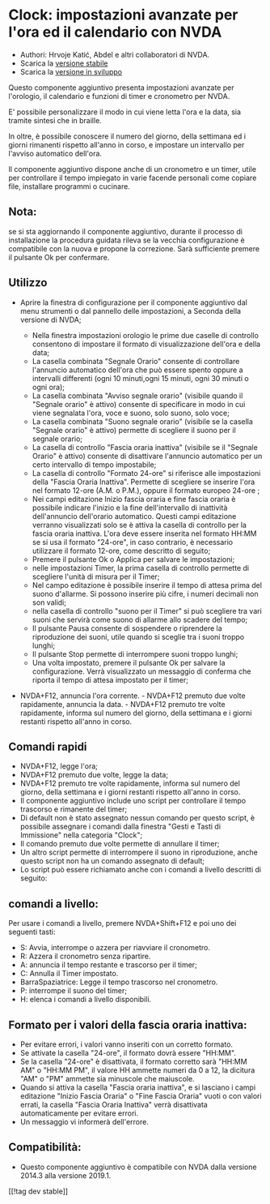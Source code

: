 # Clock: impostazioni avanzate per l'ora ed il calendario con NVDA #

* Authori: Hrvoje Katić, Abdel e altri collaboratori di NVDA.
* Scarica la [versione stabile][1]
* Scarica la [versione in sviluppo][2]


Questo componente aggiuntivo presenta impostazioni avanzate per l'orologio,
il calendario e funzioni di timer e cronometro per NVDA.

E' possibile personalizzare il modo in cui viene letta l'ora e la data, sia
tramite sintesi che in braille.

In oltre, è possibile conoscere il numero del giorno, della settimana ed i
giorni rimanenti rispetto all'anno in corso, e impostare un intervallo per
l'avviso automatico dell'ora.

Il componente aggiuntivo dispone anche di un cronometro e un timer, utile
per controllare il tempo impiegato in varie facende personali come copiare
file, installare programmi o cucinare.

## Nota:

se si sta aggiornando il componente aggiuntivo, durante il processo di
installazione la procedura guidata rileva se la vecchia configurazione è
compatibile con la nuova e propone la correzione. Sarà sufficiente premere
il pulsante Ok per confermare.

## Utilizzo

* Aprire la finestra di configurazione per il componente aggiuntivo dal menu
  strumenti o dal pannello delle impostazioni, a Seconda della versione di
  NVDA;

    * Nella finestra impostazioni orologio le prime due caselle di controllo
      consentono di impostare il formato di visualizzazione dell'ora e della
      data;
    * La casella combinata "Segnale Orario" consente di controllare
      l'annuncio automatico dell'ora che può essere spento oppure a
      intervalli differenti (ogni 10 minuti,ogni 15 minuti, ogni 30 minuti o
      ogni ora);
    * La casella combinata "Avviso segnale orario" (visibile quando il
      "Segnale orario" è attivo) consente di specificare in modo in cui
      viene segnalata l'ora, voce e suono, solo suono, solo voce;
    * La casella combinata "Suono segnale orario" (visibile se la casella
      "Segnale orario" è attivo) permette di scegliere il suono per il
      segnale orario;
    * La casella di controllo "Fascia oraria inattiva" (visibile se il
      "Segnale Orario" è attivo) consente di disattivare l'annuncio
      automatico per un certo intervallo di tempo impostabile;
    * La casella di controllo "Formato 24-ore" si riferisce alle
      impostazioni della "Fascia Oraria Inattiva". Permette di scegliere se
      inserire l'ora nel formato 12-ore (A.M. o  P.M.), oppure il formato
      europeo 24-ore ;
    * Nei campi editazione Inizio fascia oraria e fine fascia oraria è
      possibile indicare l'inizio e la fine dell'intervallo di inattività
      dell'annuncio dell'orario automatico. Questi campi editazione verranno
      visualizzati solo se è attiva la casella di controllo per la fascia
      oraria inattiva. L'ora deve essere inserita nel formato HH:MM se si
      usa il formato "24-ore", in caso contrario, è necessario utilizzare il
      formato 12-ore, come descritto di seguito;
    * Premere il pulsante Ok o Applica per salvare le impostazioni;
    * nelle impostazioni Timer, la prima casella di controllo permette di
      scegliere l'unità di misura per il Timer;
    * Nel campo editazione è possibile inserire il tempo di attesa prima del
      suono d'allarme. Si possono inserire più cifre, i numeri decimali non
      son validi;
    * nella casella di controllo "suono per il Timer" si può scegliere tra
      vari suoni che servirà come suono di allarme allo scadere del tempo;
    * Il pulsante Pausa consente di sospendere o riprendere la riproduzione
      dei suoni, utile quando si sceglie tra i suoni troppo lunghi;
    * Il pulsante Stop permette di interrompere suoni troppo lunghi;
    * Una volta impostato, premere il pulsante Ok per salvare la
      configurazione. Verrà visualizzato un messaggio di conferma che
      riporta il tempo di attesa impostato per il timer;

* NVDA+F12, annuncia l'ora corrente. - NVDA+F12 premuto  due volte
  rapidamente, annuncia la data. - NVDA+F12 premuto tre volte rapidamente,
  informa sul numero del giorno, della  settimana e i giorni restanti
  rispetto all'anno in corso. 

## Comandi rapidi

* NVDA+F12, legge l'ora;
* NVDA+F12 premuto due volte, legge la data;
* NVDA+F12 premuto tre volte rapidamente, informa sul numero del giorno,
  della  settimana e i giorni restanti rispetto all'anno in corso. 
* Il componente aggiuntivo include uno script per controllare il tempo
  trascorso e rimanente del timer;
* Di default non è stato assegnato nessun comando per questo script, è
  possibile assegnare i comandi  dalla finestra "Gesti e Tasti di
  Immissione" nella categoria "Clock";
* Il comando premuto due volte permette di annullare il timer;
* Un altro script permette di interrompere il suono in riproduzione, anche
  questo script non ha un comando assegnato di default;
* Lo script può essere richiamato anche con i comandi a livello descritti di
  seguito:

## comandi a livello:

Per usare i comandi a livello, premere NVDA+Shift+F12 e poi uno dei seguenti
tasti:

* S: Avvia, interrompe o azzera per riavviare il cronometro.
* R: Azzera il cronometro senza ripartire.
* A: annuncia il tempo restante e trascorso per il timer;
* C: Annulla il Timer impostato.
* BarraSpaziatrice: Legge il tempo trascorso nel cronometro.
* P: interrompe il suono del timer;
* H: elenca i comandi a livello disponibili.

## Formato per i valori della fascia oraria inattiva:

* Per evitare errori, i valori vanno inseriti con un corretto formato.
* Se attivate la casella "24-ore", il formato dovrà essere "HH:MM".
* Se la casella "24-ore" è disattivata, il formato corretto sarà "HH:MM AM"
  o "HH:MM PM", il valore HH ammette numeri da 0 a 12, la dicitura "AM" o
  "PM" ammette sia minuscole che maiuscole.
* Quando si attiva la casella "Fascia oraria inattiva", e si lasciano  i
  campi editazione "Inizio Fascia Oraria" o "Fine Fascia Oraria" vuoti o con
  valori errati, la casella "Fascia Oraria Inattiva" verrà disattivata
  automaticamente per evitare errori.
* Un messaggio vi informerà dell'errore.

## Compatibilità:

* Questo componente aggiuntivo è compatibile con NVDA dalla versione 2014.3
  alla versione 2019.1.


[[!tag dev stable]]

[1]: https://addons.nvda-project.org/files/get.php?file=cac

[2]: https://addons.nvda-project.org/files/get.php?file=cac-dev


